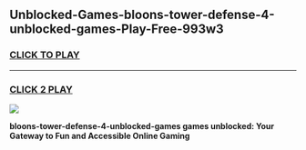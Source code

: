 
## Unblocked-Games-bloons-tower-defense-4-unblocked-games-Play-Free-993w3
<h3>
<a href="https://premium76.site?title=bloons-tower-defense-4-unblocked-games&ref=18A1">CLICK TO PLAY</a></h3>
<hr>

<h3>
<a href="https://premium76.site?title=bloons-tower-defense-4-unblocked-games&ref=18A1">CLICK 2 PLAY</a>
  
</h3>

<a href="https://premium76.site?title=bloons-tower-defense-4-unblocked-games&ref=18A1"><img src="https://clearcache.store/games.png"></a>


**bloons-tower-defense-4-unblocked-games games unblocked: Your Gateway to Fun and Accessible Online Gaming**
